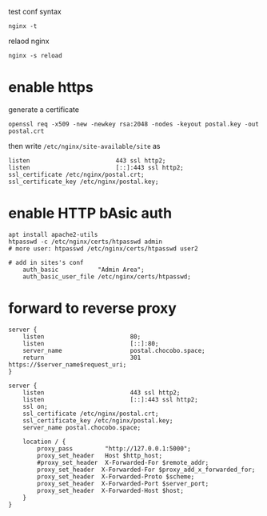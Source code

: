 
test conf syntax

    nginx -t

relaod nginx

    nginx -s reload

# enable https

generate a certificate

    openssl req -x509 -new -newkey rsa:2048 -nodes -keyout postal.key -out postal.crt

then write `/etc/nginx/site-available/site` as

```
listen                        443 ssl http2;
listen                        [::]:443 ssl http2;
ssl_certificate /etc/nginx/postal.crt;
ssl_certificate_key /etc/nginx/postal.key;
```

# enable HTTP bAsic auth

    apt install apache2-utils
    htpasswd -c /etc/nginx/certs/htpasswd admin
    # more user: htpasswd /etc/nginx/certs/htpasswd user2

    # add in sites's conf
        auth_basic           "Admin Area";
        auth_basic_user_file /etc/nginx/certs/htpasswd; 


# forward to reverse proxy

```
server {
    listen                        80;
    listen                        [::]:80;
    server_name                   postal.chocobo.space;
    return                        301 https://$server_name$request_uri;
}
```

```
server {
    listen                        443 ssl http2;
    listen                        [::]:443 ssl http2;
    ssl on;
    ssl_certificate /etc/nginx/postal.crt;
    ssl_certificate_key /etc/nginx/postal.key;
    server_name postal.chocobo.space;

    location / {
        proxy_pass         "http://127.0.0.1:5000";
        proxy_set_header   Host $http_host;
        #proxy_set_header  X-Forwarded-For $remote_addr;
        proxy_set_header  X-Forwarded-For $proxy_add_x_forwarded_for;
        proxy_set_header  X-Forwarded-Proto $scheme;
        proxy_set_header  X-Forwarded-Port $server_port;
        proxy_set_header  X-Forwarded-Host $host;
    }
}
```



